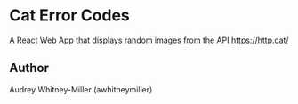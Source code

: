 # Cat Error Codes
A React Web App that displays random images from the API https://http.cat/

## Author
Audrey Whitney-Miller (awhitneymiller)



